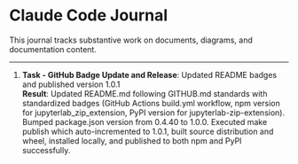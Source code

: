 # Claude Code Journal

This journal tracks substantive work on documents, diagrams, and documentation content.

---

1. **Task - GitHub Badge Update and Release**: Updated README badges and published version 1.0.1<br>
    **Result**: Updated README.md following GITHUB.md standards with standardized badges (GitHub Actions build.yml workflow, npm version for jupyterlab_zip_extension, PyPI version for jupyterlab-zip-extension). Bumped package.json version from 0.4.40 to 1.0.0. Executed make publish which auto-incremented to 1.0.1, built source distribution and wheel, installed locally, and published to both npm and PyPI successfully.
